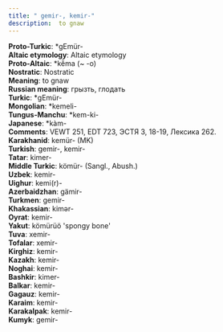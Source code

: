 ```yaml
---
title: " gemir-, kemir-"
description:  to gnaw
---
```


<strong>Proto-Turkic</strong>:  *gEmür-<br>
<strong>Altaic etymology</strong>:  Altaic etymology<br>
<strong> Proto-Altaic</strong>:  *kĕ̀ma (~ -o)<br>
<strong>Nostratic</strong>:  Nostratic<br>
<strong>Meaning</strong>:  to gnaw<br>
<strong>Russian meaning</strong>:  грызть, глодать<br>
<strong>Turkic</strong>:  *gEmür-<br>
<strong>Mongolian</strong>:  *kemeli-<br>
<strong>Tungus-Manchu</strong>:  *kem-ki-<br>
<strong>Japanese</strong>:  *kàm-<br>
<strong>Comments</strong>:  VEWT 251, EDT 723, ЭСТЯ 3, 18-19, Лексика 262.<br>
<strong>Karakhanid</strong>:  kemür- (MK)<br>
<strong>Turkish</strong>:  gemir-, kemir-<br>
<strong>Tatar</strong>:  kimer-<br>
<strong>Middle Turkic</strong>:  kömür- (Sangl., Abush.)<br>
<strong>Uzbek</strong>:  kemir-<br>
<strong>Uighur</strong>:  kemi(r)-<br>
<strong>Azerbaidzhan</strong>:  gämir-<br>
<strong>Turkmen</strong>:  gemir-<br>
<strong>Khakassian</strong>:  kimǝr-<br>
<strong>Oyrat</strong>:  kemir-<br>
<strong>Yakut</strong>:  kömürüö 'spongy bone'<br>
<strong>Tuva</strong>:  xemir-<br>
<strong>Tofalar</strong>:  xemir-<br>
<strong>Kirghiz</strong>:  kemir-<br>
<strong>Kazakh</strong>:  kemir-<br>
<strong>Noghai</strong>:  kemir-<br>
<strong>Bashkir</strong>:  kimer-<br>
<strong>Balkar</strong>:  kemir-<br>
<strong>Gagauz</strong>:  kemir-<br>
<strong>Karaim</strong>:  kemir-<br>
<strong>Karakalpak</strong>:  kemir-<br>
<strong>Kumyk</strong>:  gemir-<br>


